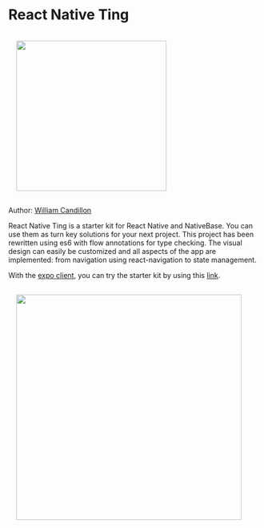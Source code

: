# React Native Ting

<img src="images/react-native-ting.gif" width="300" style="margin: 16px;" />

Author: [William Candillon](http://github.com/wcandillon)

React Native Ting is a starter kit for React Native and NativeBase.
You can use them as turn key solutions for your next project.
This project has been rewritten using es6 with flow annotations for type checking.
The visual design can easily be customized and all aspects of the app are implemented: from navigation using react-navigation to state management.

With the [expo client](https://expo.io/tools#mobile), you can try the starter kit by using this [link](https://expo.io/@wcandillon/react-native-do).

<img src="images/phone.png" width="450" style="margin: 16px;" />
